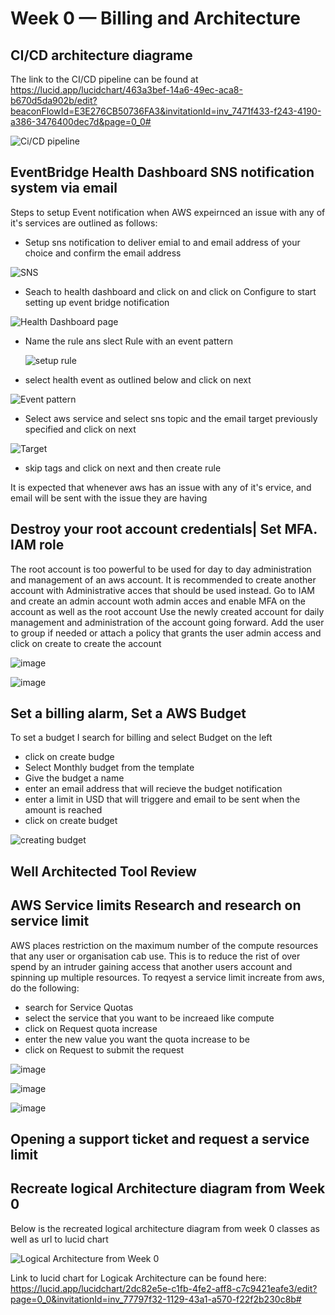 # Week 0 — Billing and Architecture


## CI/CD architecture diagrame 
The link to the CI/CD pipeline can be found at https://lucid.app/lucidchart/463a3bef-14a6-49ec-aca8-b670d5da902b/edit?beaconFlowId=E3E276CB50736FA3&invitationId=inv_7471f433-f243-4190-a386-3476400dec7d&page=0_0#

![Ci/CD pipeline](https://user-images.githubusercontent.com/1112540/219514021-f841b1da-5012-4e7b-9508-4a2274e39785.png)


## EventBridge Health Dashboard SNS notification system via email
Steps to setup Event notification when AWS expeirnced an issue with any of it's services are outlined as follows:

- Setup sns notification to deliver emial to and email address of your choice and confirm the email address

![SNS](https://user-images.githubusercontent.com/1112540/219746659-8e8021eb-85f7-4134-94a0-e76e3f76e190.png)

- Seach to health dashboard and click on and click on Configure to start setting up event bridge notification

![Health Dashboard page](https://user-images.githubusercontent.com/1112540/219747409-95e5b2d7-5000-4965-8b7d-df6595a4a48b.png)

- Name the rule ans slect Rule with an event pattern

  ![setup rule](https://user-images.githubusercontent.com/1112540/219747994-bf889fc1-373f-44fb-a25e-6de9d2c315f7.png)

- select health event as outlined below and click on next

![Event pattern](https://user-images.githubusercontent.com/1112540/219748534-cdaec27d-e683-4bd2-a34a-103988dcc9fa.png)


- Select aws service and select sns topic and the email target previously specified and click on next

![Target](https://user-images.githubusercontent.com/1112540/219749439-145efdee-4c3f-4aa8-aa64-49ceaeace84e.png)

- skip tags and click on next  and then create rule

It is expected that whenever aws has an issue with any of it's ervice, and email will be sent with the issue they are having

## Destroy your root account credentials| Set MFA. IAM role

The root account is too powerful to be used for day to day administration and management of an aws account. It is recommended to create another account with Administrative acces that  should be used instead. 
Go to IAM and create an admin account woth admin acces and enable MFA on the account as well as the root account
Use the newly created account for daily management and administration of the account going forward.
Add the user to group if needed or attach a policy that grants the user admin access and click on create to create the account


![image](https://user-images.githubusercontent.com/1112540/219851430-bb9bacde-c2eb-485f-9279-23d87b6f2475.png)

![image](https://user-images.githubusercontent.com/1112540/219851497-84440f6a-4860-4df4-8764-2c61b6e03fe5.png)



## Set a billing alarm, Set a AWS Budget

To set a budget I search for billing and select Budget on the left

- click on create budge
- Select Monthly budget from the template
- Give the budget a name 
- enter an email address that will recieve the budget notification
- enter a limit in USD that will triggere and email to be sent when the amount is reached
- click on create budget

![creating budget](https://user-images.githubusercontent.com/1112540/219850347-a78581ee-71a2-4441-890b-0b118fd34f32.png)


## Well Architected Tool Review



## AWS Service limits Research and research on service limit
AWS places restriction on the maximum number of the compute resources that any user or organisation cab use. This is to reduce the rist of over spend by an intruder gaining access that another users account and spinning up multiple resources. 
To reqyest a service limit increate from aws, do the following:
- search for Service Quotas
- select the service that you want to be increaed like compute 
- click on Request quota increase
- enter the new value you want the quota increase to be
- click on Request to submit the request


![image](https://user-images.githubusercontent.com/1112540/219850807-43601a65-cdd2-4ed6-b89e-6206a8f9f4e7.png)

![image](https://user-images.githubusercontent.com/1112540/219850915-f3836b6d-2b39-4dc5-a946-2d5305e669d4.png)

![image](https://user-images.githubusercontent.com/1112540/219850994-bbda98e5-da09-491e-80ac-1d49e7895692.png)


## Opening a support ticket and request a service limit

## Recreate logical Architecture diagram from Week 0

Below is the recreated logical architecture diagram from week 0 classes as well as url to lucid chart

![Logical Architecture from Week 0](https://user-images.githubusercontent.com/1112540/219733326-20ad6aaa-6d15-4df7-9f81-a14aaa835d7e.png)

Link to lucid chart for Logicak Architecture can be found here: https://lucid.app/lucidchart/2dc82e5e-c1fb-4fe2-aff8-c7c9421eafe3/edit?page=0_0&invitationId=inv_77797f32-1129-43a1-a570-f22f2b230c8b#

